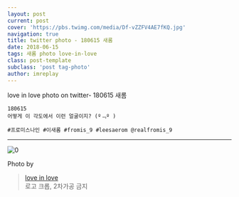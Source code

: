```yaml
---
layout: post
current: post
cover: 'https://pbs.twimg.com/media/Df-vZZFV4AE7fKQ.jpg'
navigation: true
title: twitter photo - 180615 새롬
date: 2018-06-15
tags: 새롬 photo love-in-love
class: post-template
subclass: 'post tag-photo'
author: imreplay
---
```


love in love photo on twitter- 180615 새롬

```
180615
어떻게 이 각도에서 이런 얼굴이지? (º﹃º )

#프로미스나인 #이새롬 #fromis_9 #leesaerom @realfromis_9

```
---

![0](https://pbs.twimg.com/media/Df-vZZFV4AE7fKQ.jpg)

Photo by

> [love in love](https://twitter.com/leesaerom0107)  
로고 크롭, 2차가공 금지
